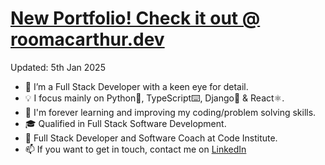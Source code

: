 # [New Portfolio! Check it out @ roomacarthur.dev ](https://www.roomacarthur.dev)

Updated: 5th Jan 2025


- 👀 I’m a Full Stack Developer with a keen eye for detail.
- 💡 I focus mainly on Python🐍, TypeScript⌨️, Django🚀 & React⚛️.
- 🌱 I'm forever learning and improving my coding/problem solving skills. 
- 🎓 Qualified in Full Stack Software Development.
- 🏢 Full Stack Developer and Software Coach at Code Institute.
- 📫 If you want to get in touch, contact me on [LinkedIn](https://www.linkedin.com/in/ruairidh-macarthur-23427a191/)
